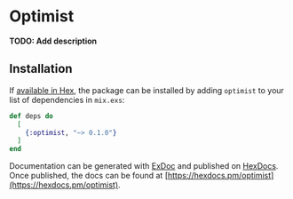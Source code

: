 # Optimist

**TODO: Add description**

## Installation

If [available in Hex](https://hex.pm/docs/publish), the package can be installed
by adding `optimist` to your list of dependencies in `mix.exs`:

```elixir
def deps do
  [
    {:optimist, "~> 0.1.0"}
  ]
end
```

Documentation can be generated with [ExDoc](https://github.com/elixir-lang/ex_doc)
and published on [HexDocs](https://hexdocs.pm). Once published, the docs can
be found at [https://hexdocs.pm/optimist](https://hexdocs.pm/optimist).

